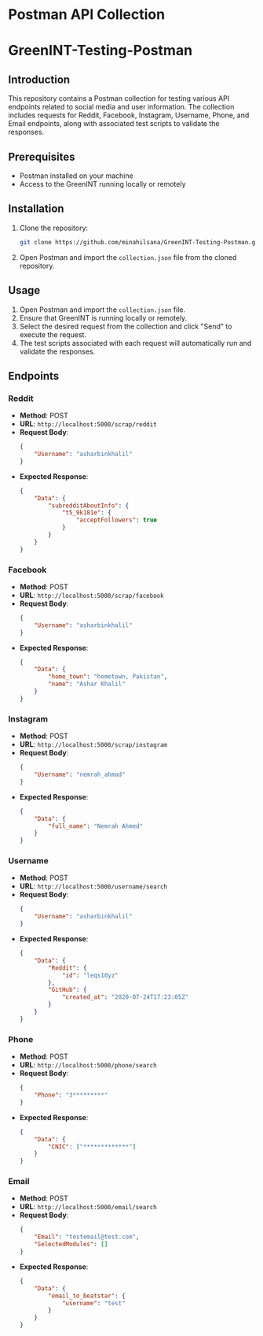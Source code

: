 # Postman API Collection

# GreenINT-Testing-Postman

## Introduction
This repository contains a Postman collection for testing various API endpoints related to social media and user information. The collection includes requests for Reddit, Facebook, Instagram, Username, Phone, and Email endpoints, along with associated test scripts to validate the responses.

## Prerequisites
- Postman installed on your machine
- Access to the GreenINT running locally or remotely

## Installation
1. Clone the repository:
   ```bash
   git clone https://github.com/minahilsana/GreenINT-Testing-Postman.git
   ```
2. Open Postman and import the `collection.json` file from the cloned repository.

## Usage
1. Open Postman and import the `collection.json` file.
2. Ensure that GreenINT is running locally or remotely.
3. Select the desired request from the collection and click "Send" to execute the request.
4. The test scripts associated with each request will automatically run and validate the responses.

## Endpoints

### Reddit
- **Method**: POST
- **URL**: `http://localhost:5000/scrap/reddit`
- **Request Body**:
  ```json
  {
      "Username": "asharbinkhalil"
  }
  ```
- **Expected Response**:
  ```json
  {
      "Data": {
          "subredditAboutInfo": {
              "t5_9k181e": {
                  "acceptFollowers": true
              }
          }
      }
  }
  ```

### Facebook
- **Method**: POST
- **URL**: `http://localhost:5000/scrap/facebook`
- **Request Body**:
  ```json
  {
      "Username": "asharbinkhalil"
  }
  ```
- **Expected Response**:
  ```json
  {
      "Data": {
          "home_town": "hometown, Pakistan",
          "name": "Ashar Khalil"
      }
  }
  ```

### Instagram
- **Method**: POST
- **URL**: `http://localhost:5000/scrap/instagram`
- **Request Body**:
  ```json
  {
      "Username": "nemrah_ahmad"
  }
  ```
- **Expected Response**:
  ```json
  {
      "Data": {
          "full_name": "Nemrah Ahmed"
      }
  }
  ```

### Username
- **Method**: POST
- **URL**: `http://localhost:5000/username/search`
- **Request Body**:
  ```json
  {
      "Username": "asharbinkhalil"
  }
  ```
- **Expected Response**:
  ```json
  {
      "Data": {
          "Reddit": {
              "id": "leqs10yz"
          },
          "GitHub": {
              "created_at": "2020-07-24T17:23:05Z"
          }
      }
  }
  ```

### Phone
- **Method**: POST
- **URL**: `http://localhost:5000/phone/search`
- **Request Body**:
  ```json
  {
      "Phone": "3*********"
  }
  ```
- **Expected Response**:
  ```json
  {
      "Data": {
          "CNIC": ["*************"]
      }
  }
  ```

### Email
- **Method**: POST
- **URL**: `http://localhost:5000/email/search`
- **Request Body**:
  ```json
  {
      "Email": "testemail@test.com",
      "SelectedModules": []
  }
  ```
- **Expected Response**:
  ```json
  {
      "Data": {
          "email_to_beatstar": {
              "username": "test"
          }
      }
  }
  ```
